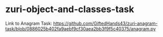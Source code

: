# zuri-object-and-classes-task 

Link to Anagram Task: https://github.com/GiftedHands43/zuri-anagram-task/blob/0886025b402fa9aebf9cf30aea2bb3f9f5c40375/anagram.py
